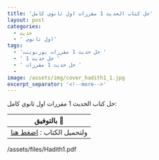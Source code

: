 ```yaml
---
title: 'حل كتاب الحديث 1 مقررات اول ثانوي كامل'
layout: post
categories:
  - حديث
  - ' اول ثانوي'
tags:
  - 'حل حديث 1 مقررات بوربوينت '
  - ' حل حديث 1 '
  - ' حل حديث 1 مقررات '
  - 
image: /assets/img/cover_hadith1_1.jpg
excerpt_separator: '<!--more-->'
---
```

حل كتاب الحديث 1 مقررات اول ثانوي كامل<!--more-->:

| بالتوفيق :clap:   |
| ------------ |
| ولتحميل الكتاب  : <a href="/assets/files/Hadith1.pdf" download >اضغط هنا</a>  |


<div class="url">/assets/files/Hadith1.pdf</div>
